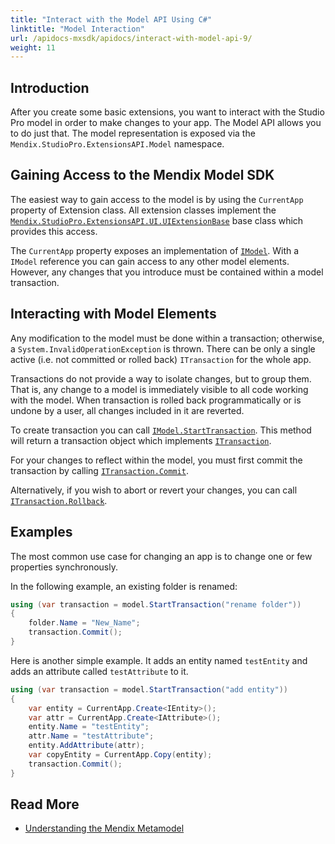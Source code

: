 ```yaml
---
title: "Interact with the Model API Using C#"
linktitle: "Model Interaction"
url: /apidocs-mxsdk/apidocs/interact-with-model-api-9/
weight: 11
---
```


## Introduction

After you create some basic extensions, you want to interact with the Studio Pro model in order to make changes to your app. The Model API allows you to do just that. The model representation is exposed via the `Mendix.StudioPro.ExtensionsAPI.Model` namespace.

## Gaining Access to the Mendix Model SDK

The easiest way to gain access to the model is by using the `CurrentApp` property of Extension class. All extension classes implement the [`Mendix.StudioPro.ExtensionsAPI.UI.UIExtensionBase`](https://github.com/mendix/ExtensionAPI-Samples/blob/main/API%20Reference/Mendix.StudioPro.ExtensionsAPI.UI/UIExtensionBase.md) base class which provides this access.

The `CurrentApp` property exposes an implementation of [`IModel`](https://github.com/mendix/ExtensionAPI-Samples/blob/main/API%20Reference/Mendix.StudioPro.ExtensionsAPI.Model/IModel.md). With a `IModel` reference you can gain access to any other model elements. However, any changes that you introduce must be contained within a model transaction.

## Interacting with Model Elements

Any modification to the model must be done within a transaction; otherwise, a `System.InvalidOperationException` is thrown. There can be only a single active (i.e. not committed or rolled back) `ITransaction` for the whole app.

Transactions do not provide a way to isolate changes, but to group them. That is, any change to a model is immediately visible to all code working with the model. When transaction is rolled back programmatically or is undone by a user, all changes included in it are reverted.

To create transaction you can call [`IModel.StartTransaction`](https://github.com/mendix/ExtensionAPI-Samples/blob/main/API%20Reference/Mendix.StudioPro.ExtensionsAPI.Model/IModel/StartTransaction.md). This method will return a transaction object which implements [`ITransaction`](https://github.com/mendix/ExtensionAPI-Samples/blob/main/API%20Reference/Mendix.StudioPro.ExtensionsAPI.Model/ITransaction.md).

For your changes to reflect within the model, you must first commit the transaction by calling [`ITransaction.Commit`](https://github.com/mendix/ExtensionAPI-Samples/blob/main/API%20Reference/Mendix.StudioPro.ExtensionsAPI.Model/ITransaction/Commit.md).

Alternatively, if you wish to abort or revert your changes, you can call [`ITransaction.Rollback`](https://github.com/mendix/ExtensionAPI-Samples/blob/main/API%20Reference/Mendix.StudioPro.ExtensionsAPI.Model/ITransaction/Rollback.md).

## Examples

The most common use case for changing an app is to change one or few properties synchronously.

In the following example, an existing folder is renamed:

```csharp
using (var transaction = model.StartTransaction("rename folder"))
{
    folder.Name = "New_Name";
    transaction.Commit();
}
```

Here is another simple example. It adds an entity named `testEntity` and adds an attribute called `testAttribute` to it.

```csharp
using (var transaction = model.StartTransaction("add entity"))
{
    var entity = CurrentApp.Create<IEntity>();
    var attr = CurrentApp.Create<IAttribute>();
    entity.Name = "testEntity";
    attr.Name = "testAttribute";
    entity.AddAttribute(attr);
    var copyEntity = CurrentApp.Copy(entity);
    transaction.Commit();
}
```

## Read More

* [Understanding the Mendix Metamodel](/apidocs-mxsdk/mxsdk/mendix-metamodel/)
